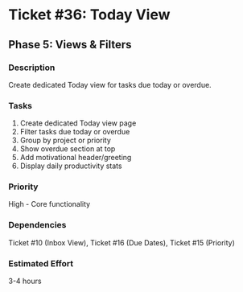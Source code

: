 # Ticket #36: Today View

## Phase 5: Views & Filters

### Description
Create dedicated Today view for tasks due today or overdue.

### Tasks
1) Create dedicated Today view page  
2) Filter tasks due today or overdue  
3) Group by project or priority  
4) Show overdue section at top  
5) Add motivational header/greeting  
6) Display daily productivity stats  

### Priority
High - Core functionality

### Dependencies
Ticket #10 (Inbox View), Ticket #16 (Due Dates), Ticket #15 (Priority)

### Estimated Effort
3-4 hours
